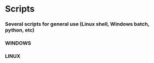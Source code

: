 # Scripts
### Several scripts for general use (Linux shell, Windows batch, python, etc) ###

### WINDOWS ###


### LINUX ###

